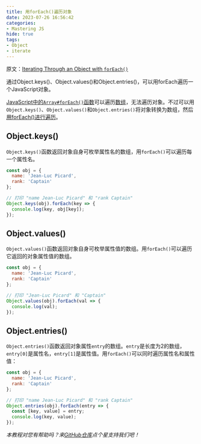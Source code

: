 ```yaml
---
title: 用forEach()遍历对象
date: 2023-07-26 16:56:42
categories:
- Mastering JS
hide: true
tags:
- Object
- iterate
---
```


原文：[Iterating Through an Object with `forEach()`](https://masteringjs.io/tutorials/fundamentals/foreach-object)

通过Object.keys()、Object.values()和Object.entries()，可以用forEach遍历一个JavaScript对象。

<!-- more -->

[JavaScript中的`Array#forEach()`函数](https://masteringjs.io/tutorials/fundamentals/foreach)可以遍历[数组](http://thecodebarbarian.com/the-80-20-guide-to-javascript-arrays.html)，无法遍历对象。不过可以用`Object.keys()`、`Object.values()`和`Object.entries()`将对象转换为数组，然后[用forEach()进行遍历](https://masteringjs.io/tutorials/fundamentals/iterate-object)。

## Object.keys()

`Object.keys()`函数返回对象自身可枚举属性名的数组，用`forEach()`可以遍历每一个属性名。

```javascript
const obj = {
  name: 'Jean-Luc Picard',
  rank: 'Captain'
};

// 打印 "name Jean-Luc Picard" 和 "rank Captain"
Object.keys(obj).forEach(key => {
  console.log(key, obj[key]);
});
```

## Object.values()

`Object.values()`函数返回对象自身可枚举属性值的数组。用`forEach()`可以遍历它返回的对象属性值的数组。

```javascript
const obj = {
  name: 'Jean-Luc Picard',
  rank: 'Captain'
};

// 打印 "Jean-Luc Picard" 和 "Captain"
Object.values(obj).forEach(val => {
  console.log(val);
});
```

## Object.entries()

`Object.entries()`函数返回对象属性`entry`的数组。`entry`是长度为2的数组，`entry[0]`是属性名，`entry[1]`是属性值。用`forEach()`可以同时遍历属性名和属性值：

```javascript
const obj = {
  name: 'Jean-Luc Picard',
  rank: 'Captain'
};

// 打印 "name Jean-Luc Picard" 和 "rank Captain"
Object.entries(obj).forEach(entry => {
  const [key, value] = entry;
  console.log(key, value);
});
```

*本教程对您有帮助吗？来[GitHub仓库](https://github.com/mastering-js/masteringjs.io)点个星支持我们吧！*